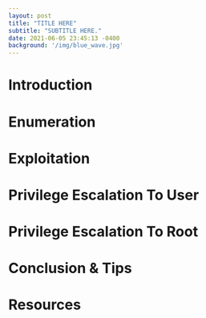 ```yaml
---
layout: post
title: "TITLE HERE"
subtitle: "SUBTITLE HERE."
date: 2021-06-05 23:45:13 -0400
background: '/img/blue_wave.jpg'
---
```


# Introduction

# Enumeration

# Exploitation

# Privilege Escalation To User

# Privilege Escalation To Root

# Conclusion & Tips

# Resources